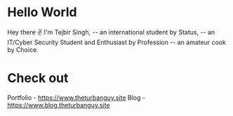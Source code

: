 # Hello World

Hey there ✌️
I'm Tejbir Singh, 
-- an international student by Status,
-- an IT/Cyber Security Student and Enthusiast by Profession
-- an amateur cook by Choice.

# Check out

Portfolio  - https://www.theturbanguy.site
Blog - https://www.blog.theturbanguy.site
